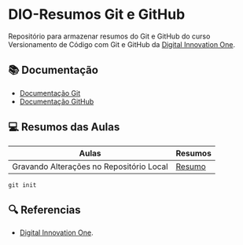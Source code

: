 # DIO-Resumos Git e GitHub

Repositório para armazenar resumos do Git e GitHub do curso Versionamento de Código com Git e GitHub da [Digital Innovation One](https://web.dio.me/home).

## 📚 Documentação 
- [Documentação Git](https://git-scm.com/doc)
- [Documentação GitHub](https://docs.github.com/pt)
## 💻 Resumos das Aulas
| Aulas | Resumos |
|------|----------|
| Gravando Alterações no Repositório Local | [Resumo]()

```
git init
```

## 🔍 Referencias 
- [Digital Innovation One]().
